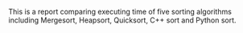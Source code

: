 This is a report comparing executing time of five sorting algorithms including Mergesort, Heapsort, Quicksort, C++ sort and Python sort.
